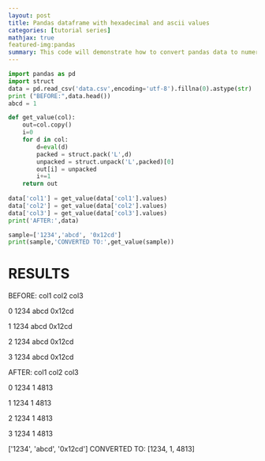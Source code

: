 ```yaml
---
layout: post
title: Pandas dataframe with hexadecimal and ascii values
categories: [tutorial series]
mathjax: true
featured-img:pandas
summary: This code will demonstrate how to convert pandas data to numeric form 
---
```

```python
import pandas as pd
import struct
data = pd.read_csv('data.csv',encoding='utf-8').fillna(0).astype(str)
print ("BEFORE:",data.head())
abcd = 1

def get_value(col):
	out=col.copy()
	i=0
	for d in col:
		d=eval(d)
		packed = struct.pack('L',d)
		unpacked = struct.unpack('L',packed)[0]
		out[i] = unpacked
		i+=1
	return out
	
data['col1'] = get_value(data['col1'].values)
data['col2'] = get_value(data['col2'].values)
data['col3'] = get_value(data['col3'].values)
print('AFTER:',data)	

sample=['1234','abcd', '0x12cd']
print(sample,'CONVERTED TO:',get_value(sample))
```
# RESULTS

BEFORE:    col1  col2     col3

0  1234  abcd   0x12cd

1  1234  abcd   0x12cd

2  1234  abcd   0x12cd

3  1234  abcd   0x12cd

AFTER:    col1 col2  col3

0  1234    1  4813

1  1234    1  4813

2  1234    1  4813

3  1234    1  4813

['1234', 'abcd', '0x12cd'] CONVERTED TO: [1234, 1, 4813]
